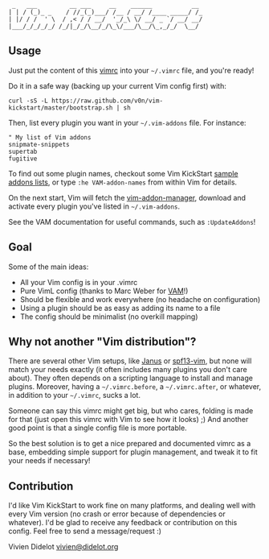      _   ___         __ ___     __    ______           __
    | | / (_)_ _    / //_(_)___/ /__ / __/ /____ _____/ /_
    | |/ / /  ' \  / ,< / / __/  '_/_\ \/ __/ _ `/ __/ __/
    |___/_/_/_/_/ /_/|_/_/\__/_/\_\/___/\__/\_,_/_/  \__/

Usage
-----

Just put the content of this
[vimrc](https://github.com/v0n/vim-kickstart/blob/master/vimrc) into
your `~/.vimrc` file, and you're ready!

Do it in a safe way (backing up your current Vim config first) with:

    curl -sS -L https://raw.github.com/v0n/vim-kickstart/master/bootstrap.sh | sh

Then, list every plugin you want in your `~/.vim-addons` file.
For instance:

    " My list of Vim addons
    snipmate-snippets
    supertab
    fugitive

To find out some plugin names, checkout some Vim KickStart
[sample addons lists](https://github.com/v0n/vim-kickstart/tree/master/lists), or type `:he VAM-addon-names` from within Vim for details.

On the next start, Vim will fetch the
[vim-addon-manager](https://github.com/MarcWeber/vim-addon-manager),
download and activate every plugin you've listed in `~/.vim-addons`.

See the VAM documentation for useful commands, such as `:UpdateAddons`!

Goal
----

Some of the main ideas:

* All your Vim config is in your .vimrc
* Pure VimL config (thanks to Marc Weber for [VAM](https://github.com/MarcWeber/vim-addon-manager)!)
* Should be flexible and work everywhere (no headache on configuration)
* Using a plugin should be as easy as adding its name to a file
* The config should be minimalist (no overkill mapping)

Why not another "Vim distribution"?
-----------------------------------

There are several other Vim setups, like [Janus](https://github.com/carlhuda/janus)
or [spf13-vim](https://github.com/spf13/spf13-vim), but none will match
your needs exactly (it often includes many plugins you don't care
about). They often depends on a scripting language to install and manage
plugins. Moreover, having a `~/.vimrc.before`, a `~/.vimrc.after`, or
whatever, in addition to your `~/.vimrc`, sucks a lot.

Someone can say this vimrc might get big, but who cares, folding is
made for that (just open this vimrc with Vim to see how it looks) ;)
And another good point is that a single config file is more portable.

So the best solution is to get a nice prepared and documented vimrc as a
base, embedding simple support for plugin management, and tweak it to
fit your needs if necessary!

Contribution
------------

I'd like Vim KickStart to work fine on many platforms, and dealing well with
every Vim version (no crash or error because of dependencies or whatever).
I'd be glad to receive any feedback or contribution on this config.
Feel free to send a message/request :)



Vivien Didelot <vivien@didelot.org>
